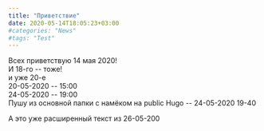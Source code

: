```yaml
---
title: "Приветствие"
date: 2020-05-14T18:05:23+03:00
#categories: "News"
#tags: "Test"
---
```


Всех приветствую 14 мая 2020!  
И 18-го -- тоже!  
и уже 20-е  
20-05-2020 -- 15:00  
24-05-2020 -- 19:00  
Пушу из основной папки с намёком на public Hugo -- 24-05-2020  19-40  
<!--more-->
А это уже расширенный текст из 26-05-200
